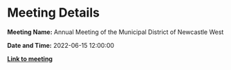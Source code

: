 # Meeting Details

**Meeting Name:** Annual Meeting of the Municipal District of Newcastle West

**Date and Time:** 2022-06-15 12:00:00

**<a href="https://www.limerick.ie/council/whats-on/annual-meeting-municipal-district-newcastle-west-6" target="_blank">Link to meeting</a>**
